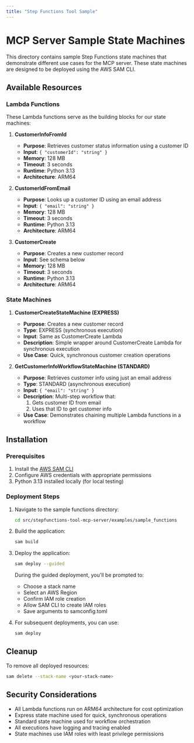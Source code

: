 ```yaml
---
title: "Step Functions Tool Sample"
---
```


# MCP Server Sample State Machines

This directory contains sample Step Functions state machines that demonstrate different use cases for the MCP server. These state machines are designed to be deployed using the AWS SAM CLI.

## Available Resources

### Lambda Functions

These Lambda functions serve as the building blocks for our state machines:

1. **CustomerInfoFromId**
   - **Purpose**: Retrieves customer status information using a customer ID
   - **Input**: `{ "customerId": "string" }`
   - **Memory**: 128 MB
   - **Timeout**: 3 seconds
   - **Runtime**: Python 3.13
   - **Architecture**: ARM64

2. **CustomerIdFromEmail**
   - **Purpose**: Looks up a customer ID using an email address
   - **Input**: `{ "email": "string" }`
   - **Memory**: 128 MB
   - **Timeout**: 3 seconds
   - **Runtime**: Python 3.13
   - **Architecture**: ARM64

3. **CustomerCreate**
   - **Purpose**: Creates a new customer record
   - **Input**: See schema below
   - **Memory**: 128 MB
   - **Timeout**: 3 seconds
   - **Runtime**: Python 3.13
   - **Architecture**: ARM64

### State Machines

1. **CustomerCreateStateMachine (EXPRESS)**
   - **Purpose**: Creates a new customer record
   - **Type**: EXPRESS (synchronous execution)
   - **Input**: Same as CustomerCreate Lambda
   - **Description**: Simple wrapper around CustomerCreate Lambda for synchronous execution
   - **Use Case**: Quick, synchronous customer creation operations

2. **GetCustomerInfoWorkflowStateMachine (STANDARD)**
   - **Purpose**: Retrieves customer info using just an email address
   - **Type**: STANDARD (asynchronous execution)
   - **Input**: `{ "email": "string" }`
   - **Description**: Multi-step workflow that:
     1. Gets customer ID from email
     2. Uses that ID to get customer info
   - **Use Case**: Demonstrates chaining multiple Lambda functions in a workflow

## Installation

### Prerequisites

1. Install the [AWS SAM CLI](https://docs.aws.amazon.com/serverless-application-model/latest/developerguide/serverless-sam-cli-install.html)
2. Configure AWS credentials with appropriate permissions
3. Python 3.13 installed locally (for local testing)

### Deployment Steps

1. Navigate to the sample functions directory:

   ```bash
   cd src/stepfunctions-tool-mcp-server/examples/sample_functions
   ```

2. Build the application:

   ```bash
   sam build
   ```

3. Deploy the application:

   ```bash
   sam deploy --guided
   ```

   During the guided deployment, you'll be prompted to:
   - Choose a stack name
   - Select an AWS Region
   - Confirm IAM role creation
   - Allow SAM CLI to create IAM roles
   - Save arguments to samconfig.toml

4. For subsequent deployments, you can use:

   ```bash
   sam deploy
   ```

## Cleanup

To remove all deployed resources:

```bash
sam delete --stack-name <your-stack-name>
```

## Security Considerations

- All Lambda functions run on ARM64 architecture for cost optimization
- Express state machine used for quick, synchronous operations
- Standard state machine used for workflow orchestration
- All executions have logging and tracing enabled
- State machines use IAM roles with least privilege permissions
